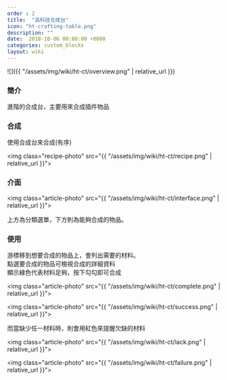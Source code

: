 ```yaml
---
order : 2
title:  "高科技合成台"
icon: "ht-crafting-table.png"
description: ""
date:  2018-10-06 00:00:00 +0000
categories: custom_blocks
layout: wiki
---
```


![]({{ "/assets/img/wiki/ht-ct/overview.png" | relative_url }})

### 簡介

進階的合成台，主要用來合成插件物品

### 合成

使用合成台來合成(有序)

<img class="recipe-photo" src="{{ "/assets/img/wiki/ht-ct/recipe.png" | relative_url }}">

### 介面

<img class="article-photo" src="{{ "/assets/img/wiki/ht-ct/interface.png" | relative_url }}">

上方為分類選單，下方則為能夠合成的物品。

### 使用

游標移到想要合成的物品上，會列出需要的材料。  
點選要合成的物品可檢視合成的詳細資料  
顯示綠色代表材料足夠，按下勾勾即可合成

<img class="article-photo" src="{{ "/assets/img/wiki/ht-ct/complete.png" | relative_url }}">

<img class="article-photo" src="{{ "/assets/img/wiki/ht-ct/success.png" | relative_url }}">

而當缺少任一材料時，則會用紅色來提醒欠缺的材料

<img class="article-photo" src="{{ "/assets/img/wiki/ht-ct/lack.png" | relative_url }}">

<img class="article-photo" src="{{ "/assets/img/wiki/ht-ct/failure.png" | relative_url }}">
